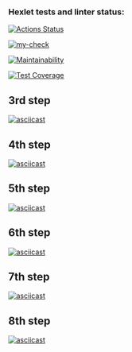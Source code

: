 ### Hexlet tests and linter status:
[![Actions Status](https://github.com/susemaa/frontend-project-46/workflows/hexlet-check/badge.svg)](https://github.com/susemaa/frontend-project-46/actions)


[![my-check](https://github.com/susemaa/frontend-project-46/actions/workflows/my-check.yml/badge.svg)](https://github.com/susemaa/frontend-project-46/actions/workflows/my-check.yml)


[![Maintainability](https://api.codeclimate.com/v1/badges/a7c3257e1db4896b5704/maintainability)](https://codeclimate.com/github/susemaa/frontend-project-46/maintainability)


[![Test Coverage](https://api.codeclimate.com/v1/badges/a7c3257e1db4896b5704/test_coverage)](https://codeclimate.com/github/susemaa/frontend-project-46/test_coverage)


## 3rd step
[![asciicast](https://asciinema.org/a/594053.svg)](https://asciinema.org/a/594053)

## 4th step
[![asciicast](https://asciinema.org/a/594803.svg)](https://asciinema.org/a/594803)

## 5th step
[![asciicast](https://asciinema.org/a/595557.svg)](https://asciinema.org/a/595557)

## 6th step
[![asciicast](https://asciinema.org/a/595419.svg)](https://asciinema.org/a/595419)

## 7th step
[![asciicast](https://asciinema.org/a/595554.svg)](https://asciinema.org/a/595554)

## 8th step
[![asciicast](https://asciinema.org/a/595556.svg)](https://asciinema.org/a/595556)